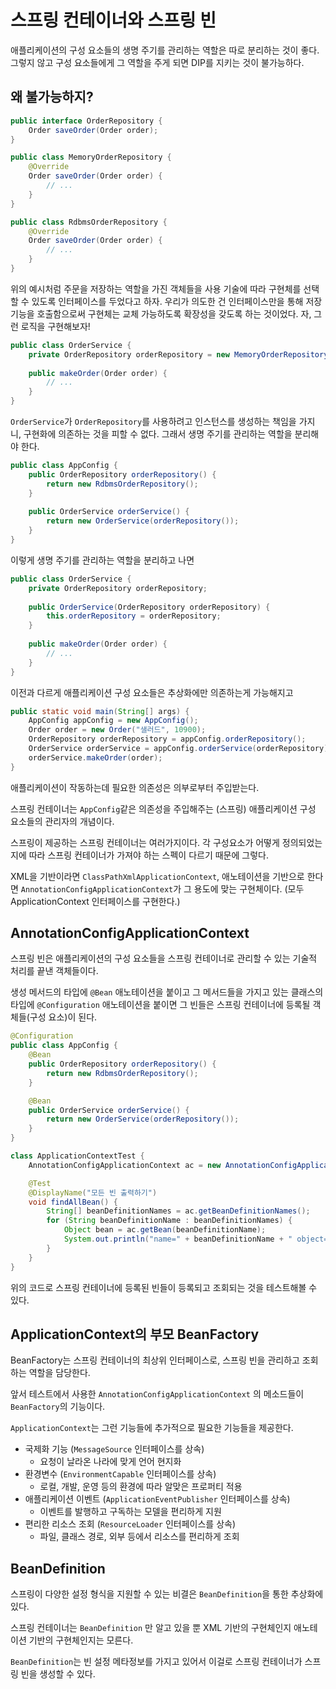 # 스프링 컨테이너와 스프링 빈

애플리케이션의 구성 요소들의 생명 주기를 관리하는 역할은 따로 분리하는 것이 좋다. 그렇지 않고 구성 요소들에게 그 역할을 주게 되면 DIP를 지키는 것이 불가능하다.

## 왜 불가능하지?

```java
public interface OrderRepository {
    Order saveOrder(Order order);
}

public class MemoryOrderRepository {
    @Override
    Order saveOrder(Order order) {
        // ...
    }
}

public class RdbmsOrderRepository {
    @Override
    Order saveOrder(Order order) {
        // ...
    }
}
```

위의 예시처럼 주문을 저장하는 역할을 가진 객체들을 사용 기술에 따라 구현체를 선택할 수 있도록 인터페이스를 두었다고 하자. 우리가 의도한 건 인터페이스만을 통해 저장 기능을 호출함으로써 구현체는 교체 가능하도록 확장성을 갖도록 하는 것이었다. 자, 그런 로직을 구현해보자!

```java
public class OrderService {
    private OrderRepository orderRepository = new MemoryOrderRepository(); // ?!
    
    public makeOrder(Order order) {
        // ...
    }
}
```

`OrderService`가 `OrderRepository`를 사용하려고 인스턴스를 생성하는 책임을 가지니, 구현화에 의존하는 것을 피할 수 없다. 그래서 생명 주기를 관리하는 역할을 분리해야 한다.

```java
public class AppConfig {
    public OrderRepository orderRepository() {
        return new RdbmsOrderRepository();
    }
    
    public OrderService orderService() {
        return new OrderService(orderRepository());
    }
}
```

이렇게 생명 주기를 관리하는 역할을 분리하고 나면

```java
public class OrderService {
    private OrderRepository orderRepository;
    
    public OrderService(OrderRepository orderRepository) {
        this.orderRepository = orderRepository;
    }
    
    public makeOrder(Order order) {
        // ...
    }
}
```

이전과 다르게 애플리케이션 구성 요소들은 추상화에만 의존하는게 가능해지고

```java
public static void main(String[] args) {
    AppConfig appConfig = new AppConfig();
    Order order = new Order("샐러드", 10900);
    OrderRepository orderRepository = appConfig.orderRepository();
    OrderService orderService = appConfig.orderService(orderRepository);
    orderService.makeOrder(order);
}
```

애플리케이션이 작동하는데 필요한 의존성은 의부로부터 주입받는다.

스프링 컨테이너는 `AppConfig`같은 의존성을 주입해주는 (스프링) 애플리케이션 구성 요소들의 관리자의 개념이다.

스프링이 제공하는 스프링 컨테이너는 여러가지이다. 각 구성요소가 어떻게 정의되었는지에 따라 스프링 컨테이너가 가져야 하는 스펙이 다르기 때문에 그렇다.

XML을 기반이라면 `ClassPathXmlApplicationContext`, 애노테이션을 기반으로 한다면 `AnnotationConfigApplicationContext`가 그 용도에 맞는 구현체이다. (모두 ApplicationContext 인터페이스를 구현한다.)

## AnnotationConfigApplicationContext 

스프링 빈은 애플리케이션의 구성 요소들을 스프링 컨테이너로 관리할 수 있는 기술적 처리를 끝낸 객체들이다. 

생성 메서드의 타입에 `@Bean` 애노테이션을 붙이고 그 메서드들을 가지고 있는 클래스의 타입에 `@Configuration` 애노테이션을 붙이면 그 빈들은 스프링 컨테이너에 등록될 객체들(구성 요소)이 된다.

```java
@Configuration
public class AppConfig {
    @Bean
    public OrderRepository orderRepository() {
        return new RdbmsOrderRepository();
    }

    @Bean
    public OrderService orderService() {
        return new OrderService(orderRepository());
    }
}

class ApplicationContextTest {
    AnnotationConfigApplicationContext ac = new AnnotationConfigApplicationContext(AppConfig.class);

    @Test
    @DisplayName("모든 빈 출력하기")
    void findAllBean() {
        String[] beanDefinitionNames = ac.getBeanDefinitionNames();
        for (String beanDefinitionName : beanDefinitionNames) {
            Object bean = ac.getBean(beanDefinitionName);
            System.out.println("name=" + beanDefinitionName + " object=" + bean);
        }
    }
}
```

위의 코드로 스프링 컨테이너에 등록된 빈들이 등록되고 조회되는 것을 테스트해볼 수 있다.

## ApplicationContext의 부모 BeanFactory

BeanFactory는 스프링 컨테이너의 최상위 인터페이스로, 스프링 빈을 관리하고 조회하는 역할을 담당한다. 

앞서 테스트에서 사용한 `AnnotationConfigApplicationContext` 의 메소드들이 `BeanFactory`의 기능이다.

`ApplicationContext`는 그런 기능들에 추가적으로 필요한 기능들을 제공한다. 

- 국제화 기능 (`MessageSource` 인터페이스를 상속)
  - 요청이 날라온 나라에 맞게 언어 현지화
- 환경변수 (`EnvironmentCapable` 인터페이스를 상속)
  - 로컬, 개발, 운영 등의 환경에 따라 알맞은 프로퍼티 적용
- 애플리케이션 이벤트 (`ApplicationEventPublisher` 인터페이스를 상속)
  - 이벤트를 발행하고 구독하는 모델을 편리하게 지원
- 편리한 리소스 조회 (`ResourceLoader` 인터페이스를 상속)
  - 파일, 클래스 경로, 외부 등에서 리소스를 편리하게 조회

## BeanDefinition

스프링이 다양한 설정 형식을 지원할 수 있는 비결은 `BeanDefinition`을 통한 추상화에 있다.

스프링 컨테이너는 `BeanDefinition` 만 알고 있을 뿐 XML 기반의 구현체인지 애노테이션 기반의 구현체인지는 모른다.

`BeanDefinition`는 빈 설정 메타정보를 가지고 있어서 이걸로 스프링 컨테이너가 스프링 빈을 생성할 수 있다.

